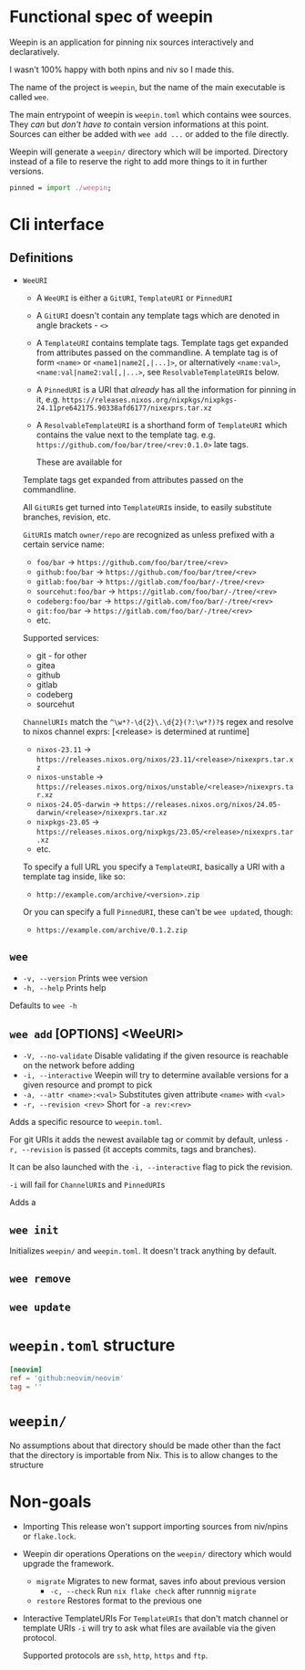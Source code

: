 # Functional spec of weepin

Weepin is an application for pinning nix sources interactively and declaratively.

I wasn't 100% happy with both npins and niv so I made this.

The name of the project is `weepin`, but the name of the main executable is called
`wee`.

The main entrypoint of weepin is `weepin.toml` which contains wee sources.
They *can* but *don't have to* contain version informations at this point.
Sources can either be added with `wee add ...` or added to the file directly.

Weepin will generate a `weepin/` directory which will be imported.
Directory instead of a file to reserve the right to add more things to it in further versions.

```nix
pinned = import ./weepin;
```

# Cli interface

## Definitions

- `WeeURI`
  - A `WeeURI` is either a `GitURI`, `TemplateURI` or `PinnedURI`
  - A `GitURI` doesn't contain any template tags which are denoted in angle brackets - `<>`
  - A `TemplateURI` contains template tags. Template tags get expanded from attributes passed on the commandline.
    A template tag is of form `<name>` or `<name1|name2[,|...]>`,
    or alternatively `<name:val>`, `<name:val|name2:val[,|...>`, see `ResolvableTemplateURI`s below.

  - A `PinnedURI` is a URI that *already* has all the information for pinning in it,
    e.g. `https://releases.nixos.org/nixpkgs/nixpkgs-24.11pre642175.90338afd6177/nixexprs.tar.xz`

  - A `ResolvableTemplateURI` is a shorthand form of `TemplateURI` which contains the value next to the
    template tag. e.g. `https://github.com/foo/bar/tree/<rev:0.1.0>`  late tags.
    
    These are available for <!-- TODO -->

  Template tags get expanded from attributes passed on the commandline.

  All `GitURI`s get turned into `TemplateURI`s inside, to easily substitute branches, revision, etc.

  <!-- Make resolable git uris -->
  `GitURI`s match `owner/repo` are recognized as unless prefixed with a certain service name:
  - `foo/bar` -> `https://github.com/foo/bar/tree/<rev>`
  - `github:foo/bar` -> `https://github.com/foo/bar/tree/<rev>`
  - `gitlab:foo/bar` -> `https://gitlab.com/foo/bar/-/tree/<rev>`
  - `sourcehut:foo/bar` -> `https://gitlab.com/foo/bar/-/tree/<rev>`
  - `codeberg:foo/bar` -> `https://gitlab.com/foo/bar/-/tree/<rev>`
  - `git:foo/bar` -> `https://gitlab.com/foo/bar/-/tree/<rev>`
  - etc.
  <!-- TODO: Figure services out -->

  Supported services:
  - git - for other
  - gitea
  - github
  - gitlab
  - codeberg
  - sourcehut

  `ChannelURIs` match the `^\w*?-\d{2}\.\d{2}(?:\w*?)?$` regex and resolve to nixos channel exprs:
  \[\<release> is determined at runtime]
  - `nixos-23.11` -> `https://releases.nixos.org/nixos/23.11/<release>/nixexprs.tar.xz` 
  - `nixos-unstable` -> `https://releases.nixos.org/nixos/unstable/<release>/nixexprs.tar.xz`
  - `nixos-24.05-darwin` -> `https://releases.nixos.org/nixos/24.05-darwin/<release>/nixexprs.tar.xz`
  - `nixpkgs-23.05` -> `https://releases.nixos.org/nixpkgs/23.05/<release>/nixexprs.tar.xz`
  - etc.

  To specify a full URL you specify a `TemplateURI`, basically a URI with a template tag inside, like so:
  - `http://example.com/archive/<version>.zip`

  Or you can specify a full `PinnedURI`, these can't be `wee update`d, though:
  - `https://example.com/archive/0.1.2.zip`


## `wee`
  - `-v, --version` Prints wee version
  - `-h, --help` Prints help

  Defaults to `wee -h`

## `wee add` \[OPTIONS] \<WeeURI>
  - `-V, --no-validate` Disable validating if the given resource is reachable on the network before adding
  - `-i, --interactive` Weepin will try to determine available versions for a given resource and prompt to pick
  - `-a, --attr <name>:<val>` Substitutes given attribute `<name>` with `<val>`
  - `-r, --revision <rev>` Short for `-a rev:<rev>`

  Adds a specific resource to `weepin.toml`.

  For git URIs it adds the newest available tag or commit by default,
  unless `-r, --revision` is passed (it accepts commits, tags and branches).

  It can be also launched with the `-i, --interactive` flag to pick the revision.

  `-i` will fail for `ChannelURI`s and `PinnedURI`s

Adds a 

## `wee init`
Initializes `weepin/` and `weepin.toml`.
It doesn't track anything by default.

## `wee remove`

## `wee update`

# `weepin.toml` structure

<!-- This should be very stable! -->

```toml
[neovim]
ref = 'github:neovim/neovim'
tag = ''
```


# `weepin/`

No assumptions about that directory should be made other than
the fact that the directory is importable from Nix.
This is to allow changes to the structure

<!-- This should contain `version` and be backwards compatible -->

# Non-goals
- Importing
  This release won't support importing sources from niv/npins or `flake.lock`.

- Weepin dir operations
  Operations on the `weepin/` directory which would upgrade
  the framework.
  - `migrate` Migrates to new format, saves info about previous version
    - `-c, --check` Run `nix flake check` after runnnig `migrate`
  - `restore` Restores format to the previous one


- Interactive TemplateURIs
  For `TemplateURIs` that don't match channel or template URIs `-i` will try to ask what files are available
  via the given protocol.

  Supported protocols are `ssh`, `http`, `https` and `ftp`.
